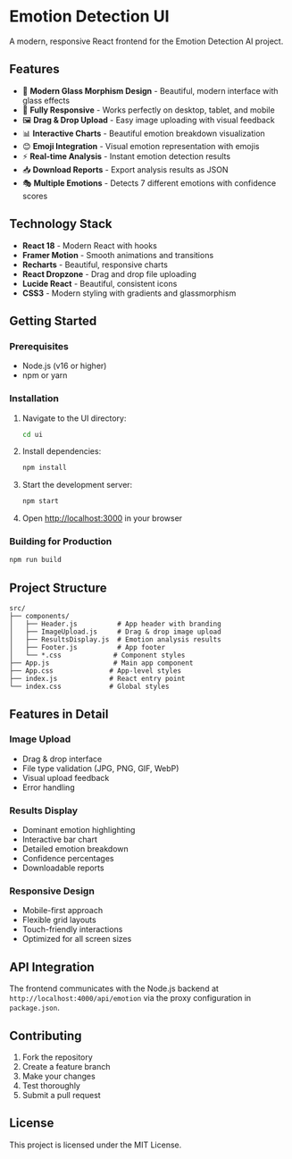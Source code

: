 # Emotion Detection UI

A modern, responsive React frontend for the Emotion Detection AI project.

## Features

- 🎨 **Modern Glass Morphism Design** - Beautiful, modern interface with glass effects
- 📱 **Fully Responsive** - Works perfectly on desktop, tablet, and mobile
- 🖼️ **Drag & Drop Upload** - Easy image uploading with visual feedback
- 📊 **Interactive Charts** - Beautiful emotion breakdown visualization
- 😊 **Emoji Integration** - Visual emotion representation with emojis
- ⚡ **Real-time Analysis** - Instant emotion detection results
- 📥 **Download Reports** - Export analysis results as JSON
- 🎭 **Multiple Emotions** - Detects 7 different emotions with confidence scores

## Technology Stack

- **React 18** - Modern React with hooks
- **Framer Motion** - Smooth animations and transitions
- **Recharts** - Beautiful, responsive charts
- **React Dropzone** - Drag and drop file uploading
- **Lucide React** - Beautiful, consistent icons
- **CSS3** - Modern styling with gradients and glassmorphism

## Getting Started

### Prerequisites

- Node.js (v16 or higher)
- npm or yarn

### Installation

1. Navigate to the UI directory:
   ```bash
   cd ui
   ```

2. Install dependencies:
   ```bash
   npm install
   ```

3. Start the development server:
   ```bash
   npm start
   ```

4. Open [http://localhost:3000](http://localhost:3000) in your browser

### Building for Production

```bash
npm run build
```

## Project Structure

```
src/
├── components/
│   ├── Header.js          # App header with branding
│   ├── ImageUpload.js     # Drag & drop image upload
│   ├── ResultsDisplay.js  # Emotion analysis results
│   ├── Footer.js          # App footer
│   └── *.css             # Component styles
├── App.js                # Main app component
├── App.css              # App-level styles
├── index.js             # React entry point
└── index.css            # Global styles
```

## Features in Detail

### Image Upload
- Drag & drop interface
- File type validation (JPG, PNG, GIF, WebP)
- Visual upload feedback
- Error handling

### Results Display
- Dominant emotion highlighting
- Interactive bar chart
- Detailed emotion breakdown
- Confidence percentages
- Downloadable reports

### Responsive Design
- Mobile-first approach
- Flexible grid layouts
- Touch-friendly interactions
- Optimized for all screen sizes

## API Integration

The frontend communicates with the Node.js backend at `http://localhost:4000/api/emotion` via the proxy configuration in `package.json`.

## Contributing

1. Fork the repository
2. Create a feature branch
3. Make your changes
4. Test thoroughly
5. Submit a pull request

## License

This project is licensed under the MIT License.
